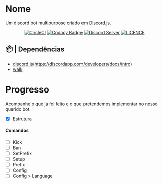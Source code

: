 # Nome
Um discord bot multipurpose criado em [Discord.js](https://github.com/discordjs/discord.js/).

<p align="center">
  <a href="https://circleci.com/gh/Grawlk/-isso"><img src="https://circleci.com/gh/Grawlk/-isso.svg?style=svg" alt="CircleCI"></a>
  <a href="https://app.codacy.com/app/Grawlk/-isso?utm_source=github.com&utm_medium=referral&utm_content=Grawlk/-isso&utm_campaign=Badge_Grade_Dashboard"><img src="https://api.codacy.com/project/badge/Grade/1d8e80b9fc274c649dfc499636e65264" alt="Codacy Badge"></a>
  <a href="https://discord.gg/e84HTwf"><img src="https://discordapp.com/api/guilds/614084067499048984/widget.png" alt="Discord Server"></a>
  <a href="https://github.com/Grawlk/-isso/blob/master/LICENSE"><img src="https://img.shields.io/badge/License-MIT-yellow.svg" alt="LICENCE"></a>
</p>

## 📦 | Dependências
* [discord.js](https://github.com/discordjs/discord.js/)(https://discordapp.com/developers/docs/intro)
* [walk](https://git.coolaj86.com/coolaj86/fs-walk.js.git)

# Progresso
Acompanhe o que já foi feito e o que pretendemos implementar no nosso querido bot.

- [X] Estrutura

#### Comandos
- [ ] Kick
- [ ] Ban
- [ ] SetPrefix
- [ ] Setup
- [ ] Prefix
- [ ] Config
- [ ] Config > Language

